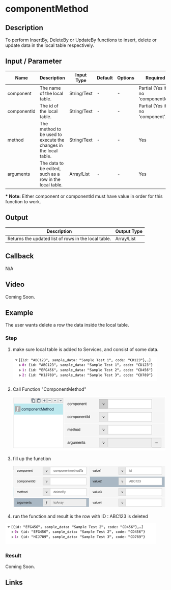 # componentMethod

## Description

To perform InsertBy, DeleteBy or UpdateBy functions to insert, delete or update data in the local table respectively. 

## Input / Parameter

| Name | Description | Input Type | Default | Options | Required |
| ------ | ------ | ------ | ------ | ------ | ------ |
| component | The name of the local table. | String/Text | - | - | Partial (Yes if no 'componentId'.) |
| componentId | The id of the local table. | String/Text | - | - | Partial (Yes if no 'component'.) |
| method | The method to be used to execute the changes in the local table. | String/Text | - | - | Yes |
| arguments | The data to be edited, such as a row in the local table. | Array/List | - | - | Yes |

__\* Note:__ Either component or componentId must have value in order for this function to work.

## Output

| Description | Output Type |
| ------ | ------ |
| Returns the updated list of rows in the local table. | Array/List |

## Callback

N/A

## Video

Coming Soon.

<!-- Format: [![Video]({image-path}?raw=true)]({url-link}) -->

## Example

The user wants delete a row the data inside the local table. 

### Step
1. make sure local table is added to Services, and consist of some data.
 
     ![](../../../../document/function/App/componentMethod/componentMethod-Step-1.png?raw=true)

2. Call Function "ComponentMethod"
 
     ![](../../../../document/function/App/componentMethod/componentMethod-Step-2.png?raw=true)
     
3. fill up the function

     ![](../../../../document/function/App/componentMethod/componentMethod-Step-3.png?raw=true)
     
4. run the function and result is the row with ID : ABC123 is deleted 

![](../../../../document/function/App/componentMethod/componentMethod-Step-4.png?raw=true)
### Result

Coming Soon.

<!-- Explain the output.

Format: ![]({image-path}?raw=true) -->

## Links